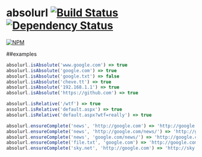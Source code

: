 absolurl [![Build Status](https://travis-ci.org/chevett/absolurl.png)](https://travis-ci.org/chevett/absolurl) [![Dependency Status](https://gemnasium.com/chevett/absolurl.png)](https://gemnasium.com/chevett/absolurl)
========
[![NPM](https://nodei.co/npm-dl/absolurl.png?months=1)](https://nodei.co/npm/absolurl/)

##examples
```js
absolurl.isAbsolute('www.google.com') => true
absolurl.isAbsolute('google.com') => true
absolurl.isAbsolute('google.txt') => false
absolurl.isAbsolute('cheve.tt') => true
absolurl.isAbsolute('192.168.1.1') => true
absolurl.isAbsolute('https://github.com') => true

absolurl.isRelative('/wtf') => true
assolurl.isRelative('default.aspx') => true
absolurl.isRelative('default.aspx?wtf=really') => true

absolurl.ensureComplete('news', 'http://google.com') => 'http://google.com/news'
absolurl.ensureComplete('news', 'http://google.com/news/') => 'http://google.com/news/news'
absolurl.ensureComplete('news', 'google.com/news/') => 'http://google.com/news/news'
absolurl.ensureComplete('file.txt', 'google.com') => 'http://google.com/file.txt'
absolurl.ensureComplete('sky.net', 'http://google.com') => 'http://sky.net/'
```
